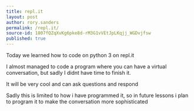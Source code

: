 ```yaml
---
title: repl.it
layout: post
author: rory.sanders
permalink: /repl.it/
source-id: 1807fQZqXvKg6pke8d-rM3G1vVEtJpLKqjj_WGDvjfsw
published: true
---
```

Today we learned how to code on python 3 on repl.it

I almost managed to code a program where  you can have a virtual conversation, but sadly I didnt have time to finish it. 

It will be very cool and can ask questions and respond 

Sadly  this is limited to how i have programmed it, so in future lessons i plan to program it to make the conversation more sophisticated 

